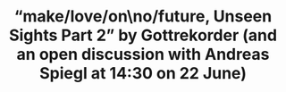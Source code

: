 ---
location: neuer-kunstverein-wien
title: '“make/love/on\no/future, Unseen Sights Part 2” by Gottrekorder (and an open discussion with Andreas Spiegl at 14:30 on 22 June)'
---